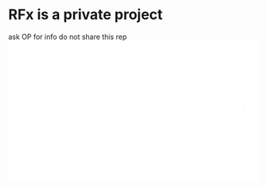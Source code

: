 
# RFx is a private project
ask OP for info
do not share this rep
<img src="assets/afbeelding.png" alt="RFx Banner" width="700">
